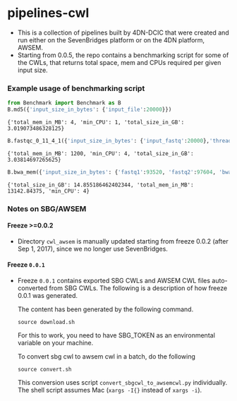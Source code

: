 # pipelines-cwl
* This is a collection of pipelines built by 4DN-DCIC that were created and run either on the SevenBridges platform or on the 4DN platform, AWSEM.
* Starting from 0.0.5, the repo contains a benchmarking script for some of the CWLs, that returns total space, mem and CPUs required per given input size.

### Example usage of benchmarking script
```python
from Benchmark import Benchmark as B
B.md5({'input_size_in_bytes': {'input_file':20000}})
```
```
{'total_mem_in_MB': 4, 'min_CPU': 1, 'total_size_in_GB': 3.019073486328125}
```
```python
B.fastqc_0_11_4_1({'input_size_in_bytes': {'input_fastq':20000},'threads': 4})
```
```
{'total_mem_in_MB': 1200, 'min_CPU': 4, 'total_size_in_GB': 3.03814697265625}
```
```python
B.bwa_mem({'input_size_in_bytes': {'fastq1':93520, 'fastq2':97604, 'bwa_index':3364568}, 'nThreads': 4})
```
```
{'total_size_in_GB': 14.855186462402344, 'total_mem_in_MB': 13142.84375, 'min_CPU': 4}
```

### Notes on SBG/AWSEM

#### Freeze >=0.0.2
* Directory `cwl_awsem` is manually updated starting from freeze 0.0.2 (after Sep 1, 2017), since we no longer use SevenBridges.

#### Freeze `0.0.1` 
* Freeze `0.0.1` contains exported SBG CWLs and AWSEM CWL files auto-converted from SBG CWLs. The following is a description of how freeze 0.0.1 was generated.

    The content has been generated by the following command.
    ```
    source download.sh 
    ```
    For this to work, you need to have SBG_TOKEN as an environmental variable on your machine.



    To convert sbg cwl to awsem cwl in a batch, do the following
    ```
    source convert.sh
    ```
    This conversion uses script `convert_sbgcwl_to_awsemcwl.py` individually.
    The shell script assumes Mac (`xargs -I{}` instead of `xargs -i`).


